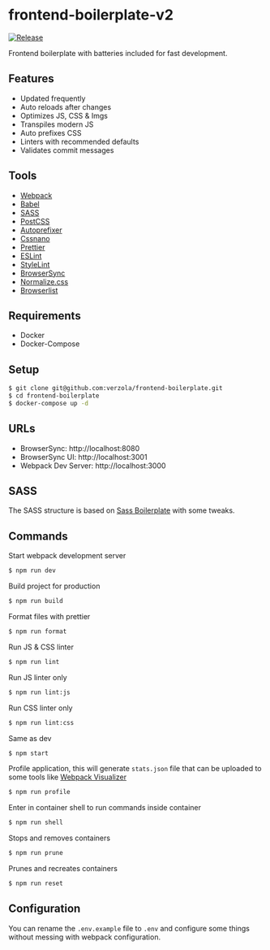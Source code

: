 # frontend-boilerplate-v2

[![Release](https://github.com/verzola/frontend-boilerplate/actions/workflows/release.yml/badge.svg)](https://github.com/verzola/frontend-boilerplate/actions/workflows/release.yml)

Frontend boilerplate with batteries included for fast development.

## Features

- Updated frequently
- Auto reloads after changes
- Optimizes JS, CSS & Imgs
- Transpiles modern JS
- Auto prefixes CSS
- Linters with recommended defaults
- Validates commit messages

## Tools

- [Webpack](https://webpack.js.org/)
- [Babel](https://babeljs.io/)
- [SASS](https://sass-lang.com/)
- [PostCSS](https://postcss.org/)
- [Autoprefixer](https://autoprefixer.github.io/)
- [Cssnano](https://cssnano.co/)
- [Prettier](https://prettier.io/)
- [ESLint](https://eslint.org/)
- [StyleLint](https://stylelint.io/)
- [BrowserSync](https://browsersync.io/)
- [Normalize.css](https://necolas.github.io/normalize.css/)
- [Browserlist](https://browserl.ist/)

## Requirements

- Docker
- Docker-Compose

## Setup

```bash
$ git clone git@github.com:verzola/frontend-boilerplate.git
$ cd frontend-boilerplate
$ docker-compose up -d
```

## URLs

- BrowserSync: http://localhost:8080
- BrowserSync UI: http://localhost:3001
- Webpack Dev Server: http://localhost:3000

## SASS

The SASS structure is based on [Sass Boilerplate](https://github.com/HugoGiraudel/sass-boilerplate) with some tweaks.

## Commands

Start webpack development server

```bash
$ npm run dev
```

Build project for production

```bash
$ npm run build
```

Format files with prettier

```bash
$ npm run format
```

Run JS & CSS linter

```bash
$ npm run lint
```

Run JS linter only

```bash
$ npm run lint:js
```

Run CSS linter only

```bash
$ npm run lint:css
```

Same as dev

```bash
$ npm start
```

Profile application, this will generate `stats.json` file that can be uploaded to some tools like [Webpack Visualizer](https://chrisbateman.github.io/webpack-visualizer/)

```bash
$ npm run profile
```

Enter in container shell to run commands inside container

```bash
$ npm run shell
```

Stops and removes containers

```bash
$ npm run prune
```

Prunes and recreates containers

```bash
$ npm run reset
```

## Configuration

You can rename the `.env.example` file to `.env` and configure
some things without messing with webpack configuration.
